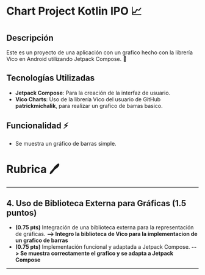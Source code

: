 # Chart Project Kotlin IPO 📈

## Descripción

Este es un proyecto de una aplicación con un grafico hecho con la librería Vico en Android utilizando Jetpack Compose. 📱

## Tecnologías Utilizadas

- **Jetpack Compose**: Para la creación de la interfaz de usuario.
- **Vico Charts**: Uso de la librería Vico del usuario de GitHub **patrickmichalik**, para realizar un grafico de barras basico.

## Funcionalidad ⚡

- Se muestra un gráfico de barras simple.

# Rubrica 🖊

---

## **4. Uso de Biblioteca Externa para Gráficas (1.5 puntos)**  

- **(0.75 pts)** Integración de una biblioteca externa para la representación de gráficas.
**--> Integro la biblioteca de Vico para la implementacion de un grafico de barras**
- **(0.75 pts)** Implementación funcional y adaptada a Jetpack Compose.
**--> Se muestra correctamente el grafico y se adapta a Jetpack Compose**

---
